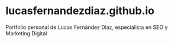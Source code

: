 # lucasfernandezdiaz.github.io
Portfolio personal de Lucas Fernández Díaz, especialista en SEO y Marketing Digital
